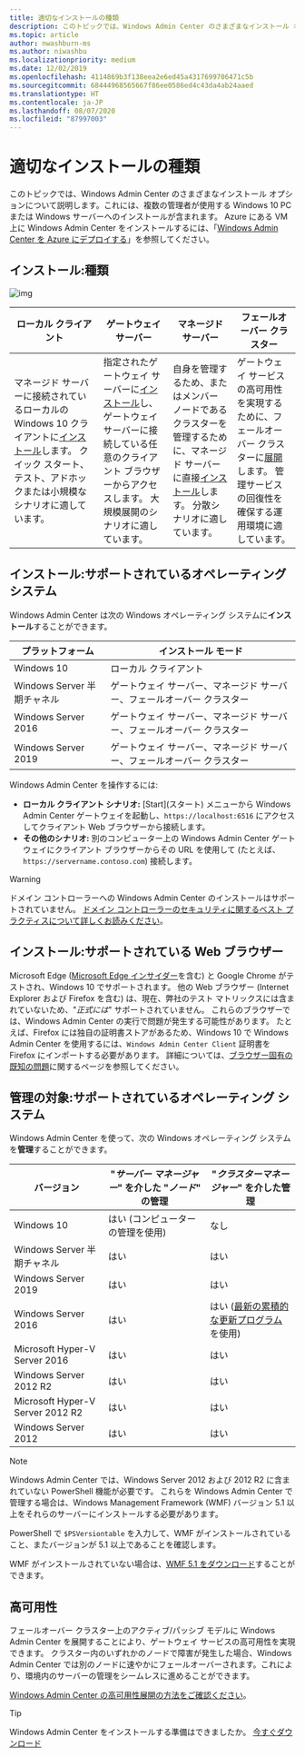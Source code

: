```yaml
---
title: 適切なインストールの種類
description: このトピックでは、Windows Admin Center のさまざまなインストール オプションについて説明します。これには、複数の管理者が使用する Windows 10 PC または Windows サーバーへのインストールが含まれます。
ms.topic: article
author: nwashburn-ms
ms.author: niwashbu
ms.localizationpriority: medium
ms.date: 12/02/2019
ms.openlocfilehash: 4114869b3f138eea2e6ed45a4317699706471c5b
ms.sourcegitcommit: 68444968565667f86ee0586ed4c43da4ab24aaed
ms.translationtype: HT
ms.contentlocale: ja-JP
ms.lasthandoff: 08/07/2020
ms.locfileid: "87997003"
---
```

# <a name="what-type-of-installation-is-right-for-you"></a>適切なインストールの種類

このトピックでは、Windows Admin Center のさまざまなインストール オプションについて説明します。これには、複数の管理者が使用する Windows 10 PC または Windows サーバーへのインストールが含まれます。 Azure にある VM 上に Windows Admin Center をインストールするには、「[Windows Admin Center を Azure にデプロイする](../azure/deploy-wac-in-azure.md)」を参照してください。

## <a name="installation-types"></a>インストール:種類

![img](../media/deployment-options/install-options.PNG)

| ローカル クライアント                                | ゲートウェイ サーバー                                  | マネージド サーバー                               | フェールオーバー クラスター                           |
|---------------------------------------------|-------------------------------------------------|----------------------------------------------|--------------------------------------------|
| マネージド サーバーに接続されているローカルの Windows 10 クライアントに[インストール](../deploy/install.md)します。  クイック スタート、テスト、アドホックまたは小規模なシナリオに適しています。 |指定されたゲートウェイ サーバーに[インストール](../deploy/install.md)し、ゲートウェイ サーバーに接続している任意のクライアント ブラウザーからアクセスします。  大規模展開のシナリオに適しています。 | 自身を管理するため、またはメンバー ノードであるクラスターを管理するために、マネージド サーバーに直接[インストール](../deploy/install.md)します。  分散シナリオに適しています。 | ゲートウェイ サービスの高可用性を実現するために、フェールオーバー クラスターに[展開](#high-availability)します。 管理サービスの回復性を確保する運用環境に適しています。 |

## <a name="installation-supported-operating-systems"></a>インストール:サポートされているオペレーティング システム

Windows Admin Center は次の Windows オペレーティング システムに**インストール**することができます。

| **プラットフォーム**                       | **インストール モード** |
| -----------------------------------| --------------------- |
| Windows 10                         | ローカル クライアント |
| Windows Server 半期チャネル | ゲートウェイ サーバー、マネージド サーバー、フェールオーバー クラスター |
| Windows Server 2016                | ゲートウェイ サーバー、マネージド サーバー、フェールオーバー クラスター |
| Windows Server 2019                | ゲートウェイ サーバー、マネージド サーバー、フェールオーバー クラスター |

Windows Admin Center を操作するには:

- **ローカル クライアント シナリオ:** [Start]\(スタート\) メニューから Windows Admin Center ゲートウェイを起動し、`https://localhost:6516` にアクセスしてクライアント Web ブラウザーから接続します。
- **その他のシナリオ:** 別のコンピューター上の Windows Admin Center ゲートウェイにクライアント ブラウザーからその URL を使用して (たとえば、`https://servername.contoso.com`) 接続します。

> [!WARNING]
> ドメイン コントローラーへの Windows Admin Center のインストールはサポートされていません。 [ドメイン コントローラーのセキュリティに関するベスト プラクティスについて詳しくお読みください](../../../identity/ad-ds/plan/security-best-practices/securing-domain-controllers-against-attack.md)。

## <a name="installation-supported-web-browsers"></a>インストール:サポートされている Web ブラウザー

Microsoft Edge ([Microsoft Edge インサイダー](https://microsoftedgeinsider.com)を含む) と Google Chrome がテストされ、Windows 10 でサポートされます。 他の Web ブラウザー (Internet Explorer および Firefox を含む) は、現在、弊社のテスト マトリックスには含まれていないため、"*正式には*" サポートされていません。 これらのブラウザーでは、Windows Admin Center の実行で問題が発生する可能性があります。 たとえば、Firefox には独自の証明書ストアがあるため、Windows 10 で Windows Admin Center を使用するには、`Windows Admin Center Client` 証明書を Firefox にインポートする必要があります。 詳細については、[ブラウザー固有の既知の問題](../support/known-issues.md#browser-specific-issues)に関するページを参照してください。

## <a name="management-target-supported-operating-systems"></a>管理の対象:サポートされているオペレーティング システム

Windows Admin Center を使って、次の Windows オペレーティング システムを**管理**することができます。

| バージョン | "*サーバー マネージャー*" を介した "*ノード*" の管理 | "*クラスターマネージャー*" を介した管理 |
| ------------------------- |--------------- | ----- |
| Windows 10 | はい (コンピューターの管理を使用) | なし |
| Windows Server 半期チャネル | はい | はい |
| Windows Server 2019 | はい | はい |
| Windows Server 2016 | はい | はい ([最新の累積的な更新プログラム](../use/manage-hyper-converged.md#prepare-your-windows-server-2016-cluster-for-windows-admin-center)を使用) |
| Microsoft Hyper-V Server 2016 | はい | はい |
| Windows Server 2012 R2 | はい | はい |
| Microsoft Hyper-V Server 2012 R2 | はい | はい |
| Windows Server 2012 | はい | はい |

> [!NOTE]
> Windows Admin Center では、Windows Server 2012 および 2012 R2 に含まれていない PowerShell 機能が必要です。 これらを Windows Admin Center で管理する場合は、Windows Management Framework (WMF) バージョン 5.1 以上をそれらのサーバーにインストールする必要があります。
>
> PowerShell で `$PSVersiontable` を入力して、WMF がインストールされていること、またバージョンが 5.1 以上であることを確認します。
>
> WMF がインストールされていない場合は、[WMF 5.1 をダウンロード](https://www.microsoft.com/download/details.aspx?id=54616)することができます。

## <a name="high-availability"></a>高可用性

フェールオーバー クラスター上のアクティブ/パッシブ モデルに Windows Admin Center を展開することにより、ゲートウェイ サービスの高可用性を実現できます。 クラスター内のいずれかのノードで障害が発生した場合、Windows Admin Center では別のノードに速やかにフェールオーバーされます。これにより、環境内のサーバーの管理をシームレスに進めることができます。

[Windows Admin Center の高可用性展開の方法をご確認ください](../deploy/high-availability.md)。

> [!Tip]
> Windows Admin Center をインストールする準備はできましたか。 [今すぐダウンロード](https://aka.ms/windowsadmincenter)